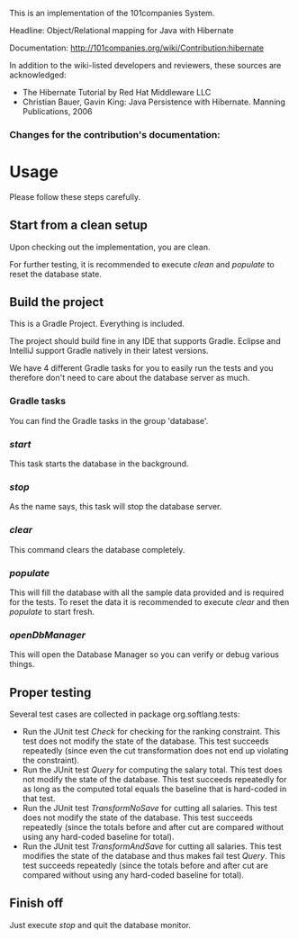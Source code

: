 This is an implementation of the 101companies System.

Headline: Object/Relational mapping for Java with Hibernate

Documentation: http://101companies.org/wiki/Contribution:hibernate

In addition to the wiki-listed developers and reviewers, these sources are acknowledged: 

* The Hibernate Tutorial by Red Hat Middleware LLC
* Christian Bauer, Gavin King: Java Persistence with Hibernate. Manning Publications, 2006

### Changes for the contribution's documentation:

# Usage
Please follow these steps carefully.

## Start from a clean setup
Upon checking out the implementation, you are clean.

For further testing,
it is recommended to execute *clean* and *populate* to reset the database state.

## Build the project
This is a Gradle Project.
Everything is included.

The project should build fine in any IDE that supports Gradle.
Eclipse and IntelliJ support Gradle natively in their latest versions.

We have 4 different Gradle tasks for you to easily run the tests and you therefore don't need to care about the database server as much.

### Gradle tasks

You can find the Gradle tasks in the group 'database'.

### *start*
This task starts the database in the background.

### *stop*
As the name says, this task will stop the database server.

### *clear*
This command clears the database completely.

### *populate*
This will fill the database with all the sample data provided and is required for the tests.
To reset the data it is recommended to execute *clear* and then *populate* to start fresh.

### *openDbManager*
This will open the Database Manager so you can verify or debug various things.

## Proper testing
Several test cases are collected in package org.softlang.tests:

* Run the JUnit test *Check* for checking for the ranking constraint. This test does not modify the state of the database. This test succeeds repeatedly (since even the cut transformation does not end up violating the constraint).
* Run the JUnit test *Query* for computing the salary total. This test does not modify the state of the database. This test succeeds repeatedly for as long as the computed total equals the baseline that is hard-coded in that test.
* Run the JUnit test *TransformNoSave* for cutting all salaries. This test does not modify the state of the database. This test succeeds repeatedly (since the totals before and after cut are compared without using any hard-coded baseline for total).
* Run the JUnit test *TransformAndSave* for cutting all salaries. This test modifies the state of the database and thus makes fail test *Query*. This test succeeds repeatedly (since the totals before and after cut are compared without using any hard-coded baseline for total).

## Finish off
Just execute *stop* and quit the database monitor.
